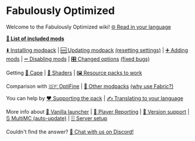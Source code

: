 # Fabulously Optimized

Welcome to the Fabulously Optimized wiki! [🌐 Read in your language](https://translate.google.com/translate?js=n&sl=auto&u=https://github.com/Fabulously-Optimized/wiki/blob/main/README.md)

**[📜 List of included mods](https://github.com/Fabulously-Optimized/fabulously-optimized/blob/main/INCLUDED-MODS.md)**

[⬇️ Installing modpack](install-instructions.md) | [🆕 Updating modpack](update-instructions.md) [(resetting settings)](update-instructions.md#resetting-settings) | [➕ Adding mods](adding-more-mods.md) | [➖ Disabling mods](disabling-mods.md) | [🎛️ Changed options](changed-options.md) [(fixed bugs)](changed-options.md#fixed-bugs)

Getting [🦸 Cape](free-cape.md) | [🌅 Shaders](getting-shaders.md) | [🖼️ Resource packs to work](resource-pack-issues.md)

Comparison with [🇴​🇫 OptiFine](give-up-optifine.md) | [🔣 Other modpacks](principles.md) [(why use Fabric?)](principles.md#why-use-fabric)

You can help by [❤️ Supporting the pack](https://github.com/Fabulously-Optimized/fabulously-optimized/blob/main/CONTRIBUTING.md) | [✍️ Translating to your language](language-support.md)

More info about [🍦 Vanilla launcher](vanilla-launcher-faq.md) | [🚨 Player Reporting](chat-reporting-faq.md) | [🔢 Version support](version-support.md) | [🔃 MultiMC (auto-update)](multimc-auto-update.md) | [🗄️ Server setup](server-setup.md)

Couldn't find the answer? [💬 Chat with us on Discord!](https://fabulously-optimized.github.io/discord)
